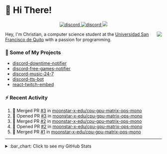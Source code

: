 # :wave: Hi There!

<p align="center">
  <a href="https://discord.gg/mhj3Zsv">
    <img alt="discord" src="https://img.shields.io/discord/730998659008823296.svg?label=&logo=discord&logoColor=ffffff&color=7389D8&labelColor=6A7EC2"/>
  </a>
  <a href="https://twitter.com/moonstar_x99">
    <img alt="discord" src="https://img.shields.io/twitter/follow/moonstar_x99?label=Follow%20Me%21&style=social"/>
  </a>
  <a href="https://badges.pufler.dev">
    <img src="https://badges.pufler.dev/visits/moonstar-x/moonstar-x?style=flat&logo=github">
  </a>
</p>

<img align="right" src="https://media.tenor.com/images/cb8fb20986aac7eef75c8ce6bc3997c0/tenor.gif" />

Hey, I'm Christian, a computer science student at the [Universidad San Francisco de Quito](http://www.usfq.edu.ec/Paginas/Inicio.aspx) with a passion for programming.

### :rocket: Some of My Projects

* [discord-downtime-notifier](https://github.com/moonstar-x/discord-downtime-notifier)
* [discord-free-games-notifier](https://github.com/moonstar-x/discord-free-games-notifier)
* [discord-music-24-7](https://github.com/moonstar-x/discord-music-24-7)
* [discord-tts-bot](https://github.com/moonstar-x/discord-tts-bot)
* [react-twitch-embed](https://github.com/moonstar-x/react-twitch-embed)

### :zap: Recent Activity

<!--START_SECTION:activity-->
1. 🎉 Merged PR [#3](https://github.com/moonstar-x-edu/cpu-gpu-matrix-ops-mono/pull/3) in [moonstar-x-edu/cpu-gpu-matrix-ops-mono](https://github.com/moonstar-x-edu/cpu-gpu-matrix-ops-mono)
2. 💪 Opened PR [#3](https://github.com/moonstar-x-edu/cpu-gpu-matrix-ops-mono/pull/3) in [moonstar-x-edu/cpu-gpu-matrix-ops-mono](https://github.com/moonstar-x-edu/cpu-gpu-matrix-ops-mono)
3. 🎉 Merged PR [#2](https://github.com/moonstar-x-edu/cpu-gpu-matrix-ops-mono/pull/2) in [moonstar-x-edu/cpu-gpu-matrix-ops-mono](https://github.com/moonstar-x-edu/cpu-gpu-matrix-ops-mono)
4. 💪 Opened PR [#2](https://github.com/moonstar-x-edu/cpu-gpu-matrix-ops-mono/pull/2) in [moonstar-x-edu/cpu-gpu-matrix-ops-mono](https://github.com/moonstar-x-edu/cpu-gpu-matrix-ops-mono)
5. 🎉 Merged PR [#1](https://github.com/moonstar-x-edu/cpu-gpu-matrix-ops-mono/pull/1) in [moonstar-x-edu/cpu-gpu-matrix-ops-mono](https://github.com/moonstar-x-edu/cpu-gpu-matrix-ops-mono)
<!--END_SECTION:activity-->

---

<details>
  <summary>
    :bar_chart: Click to see my GitHub Stats
  </summary>
  <p align="center">
    <br>
    <img alt="GitHub Stats" src="https://github-readme-stats.vercel.app/api?username=moonstar-x&count_private=true&show_icons=true&theme=dracula" />
    <br>
    <img alt="GitHub Top Languages" src="https://github-readme-stats.vercel.app/api/top-langs/?username=moonstar-x&layout=compact&theme=dracula" />
  </p>
</details>
